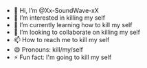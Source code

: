 - 👋 Hi, I’m @Xx-SoundWave-xX
- 👀 I’m interested in killing my self 
- 🌱 I’m currently learning how to kill my self 
- 💞️ I’m looking to collaborate on killing my self
- 📫 How to reach me to kill my self 
- 😄 Pronouns: kill/my/self
- ⚡ Fun fact: I'm going to kill my self 

<!---
Xx-SoundWave-xX/Xx-SoundWave-xX is a ✨ special ✨ repository because its `README.md` (this file) appears on your GitHub profile.
You can click the Preview link to take a look at your changes.
--->

